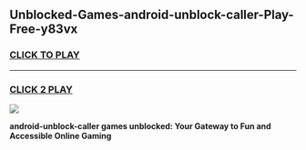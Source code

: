
## Unblocked-Games-android-unblock-caller-Play-Free-y83vx
<h3>
<a href="https://premium76.site?title=android-unblock-caller&ref=21A">CLICK TO PLAY</a></h3>
<hr>

<h3>
<a href="https://premium76.site?title=android-unblock-caller&ref=21A">CLICK 2 PLAY</a>
  
</h3>

<a href="https://premium76.site?title=android-unblock-caller&ref=21A"><img src="https://clearcache.store/games.png"></a>


**android-unblock-caller games unblocked: Your Gateway to Fun and Accessible Online Gaming**
